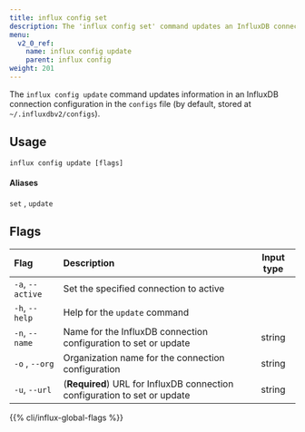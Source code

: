 ```yaml
---
title: influx config set
description: The 'influx config set' command updates an InfluxDB connection configuration.
menu:
  v2_0_ref:
    name: influx config update
    parent: influx config
weight: 201
---
```


The `influx config update` command updates information in an InfluxDB connection configuration in the `configs` file (by default, stored at `~/.influxdbv2/configs`).

## Usage
```
influx config update [flags]
```

#### Aliases

`set` , `update`

## Flags
| Flag                | Description                                                                     | Input type  |
|:----                |:-----------                                                                     |:----------: |
| `-a`, `--active`    | Set the specified connection to active                                          |             |
| `-h`, `--help`      | Help for the `update` command                                                   |             |
| `-n`, `--name`      | Name for the InfluxDB connection configuration to set or update                 | string      |
| `-o` , `--org`      | Organization name for the connection configuration                              | string      |
| `-u`, `--url`       | (**Required**) URL for InfluxDB connection configuration to set or update       | string      |

{{% cli/influx-global-flags %}}
